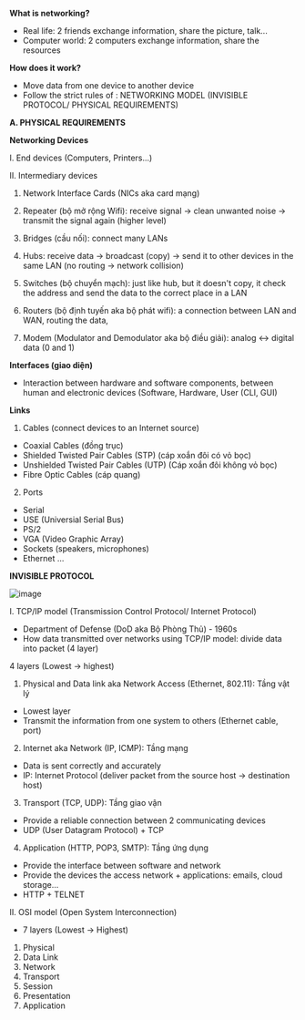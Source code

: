 **What is networking?**
- Real life: 2 friends exchange information, share the picture, talk... 
- Computer world: 2 computers exchange information, share the resources

**How does it work?**
- Move data from one device to another device
- Follow the strict rules of : NETWORKING MODEL (INVISIBLE PROTOCOL/ PHYSICAL REQUIREMENTS) 

**A. PHYSICAL REQUIREMENTS**

**Networking Devices**

I. End devices (Computers, Printers...) 

II. Intermediary devices
1. Network Interface Cards (NICs aka card mạng)
   
2. Repeater (bộ mở rộng Wifi): receive signal -> clean unwanted noise -> transmit the signal again (higher level)
   
3. Bridges (cầu nối): connect many LANs
   
4. Hubs: receive data -> broadcast (copy) -> send it to other devices in the same LAN (no routing -> network collision)
   
5. Switches (bộ chuyển mạch): just like hub, but it doesn't copy, it check the address and send the data to the correct place in a LAN
    
6. Routers (bộ định tuyến aka bộ phát wifi): a connection between LAN and WAN, routing the data,
   
7. Modem (Modulator and Demodulator aka bộ điều giải): analog <-> digital data (0 and 1) 

**Interfaces (giao diện)**
- Interaction between hardware and software components, between human and electronic devices (Software, Hardware, User (CLI, GUI)

**Links**
1. Cables (connect devices to an Internet source)
- Coaxial Cables (đồng trục)
- Shielded Twisted Pair Cables (STP) (cáp xoắn đôi có vỏ bọc)
- Unshielded Twisted Pair Cables (UTP) (Cáp xoắn đôi không vỏ bọc)
- Fibre Optic Cables (cáp quang)

2. Ports
- Serial
- USE (Universial Serial Bus)
- PS/2
- VGA (Video Graphic Array)
- Sockets (speakers, microphones)
- Ethernet
...

**INVISIBLE PROTOCOL**
  
![image](https://github.com/user-attachments/assets/47406505-a305-4b33-a293-b1c7f766aba7)

I. TCP/IP model (Transmission Control Protocol/ Internet Protocol)

- Department of Defense (DoD aka Bộ Phòng Thủ) - 1960s
- How data transmitted over networks using TCP/IP model: divide data into packet (4 layer)

4 layers (Lowest -> highest)

1. Physical and Data link aka Network Access (Ethernet, 802.11): Tầng vật lý
- Lowest layer
- Transmit the information from one system to others (Ethernet cable, port)
2. Internet aka Network (IP, ICMP): Tầng mạng
- Data is sent correctly and accurately
- IP: Internet Protocol (deliver packet from the source host -> destination host)
3. Transport (TCP, UDP): Tầng giao vận
- Provide a reliable connection between 2 communicating devices
- UDP (User Datagram Protocol) + TCP 
4. Application (HTTP, POP3, SMTP): Tầng ứng dụng
- Provide the interface between software and network
- Provide the devices the access network + applications: emails, cloud storage...
- HTTP + TELNET

II. OSI model (Open System Interconnection)

- 7 layers (Lowest -> Highest)

1. Physical
2. Data Link
3. Network
4. Transport
5. Session
6. Presentation
7. Application











